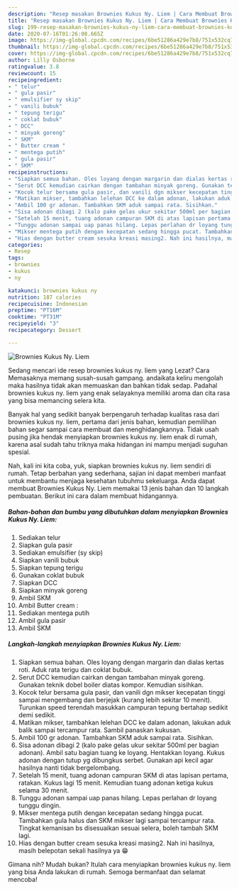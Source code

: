 ```yaml
---
description: "Resep masakan Brownies Kukus Ny. Liem | Cara Membuat Brownies Kukus Ny. Liem Yang Sempurna"
title: "Resep masakan Brownies Kukus Ny. Liem | Cara Membuat Brownies Kukus Ny. Liem Yang Sempurna"
slug: 199-resep-masakan-brownies-kukus-ny-liem-cara-membuat-brownies-kukus-ny-liem-yang-sempurna
date: 2020-07-16T01:26:08.665Z
image: https://img-global.cpcdn.com/recipes/6be51286a429e7b8/751x532cq70/brownies-kukus-ny-liem-foto-resep-utama.jpg
thumbnail: https://img-global.cpcdn.com/recipes/6be51286a429e7b8/751x532cq70/brownies-kukus-ny-liem-foto-resep-utama.jpg
cover: https://img-global.cpcdn.com/recipes/6be51286a429e7b8/751x532cq70/brownies-kukus-ny-liem-foto-resep-utama.jpg
author: Lilly Osborne
ratingvalue: 3.8
reviewcount: 15
recipeingredient:
- " telur"
- " gula pasir"
- " emulsifier sy skip"
- " vanili bubuk"
- " tepung terigu"
- " coklat bubuk"
- " DCC"
- " minyak goreng"
- " SKM"
- " Butter cream "
- " mentega putih"
- " gula pasir"
- " SKM"
recipeinstructions:
- "Siapkan semua bahan. Oles loyang dengan margarin dan dialas kertas roti. Aduk rata terigu dan coklat bubuk."
- "Serut DCC kemudian cairkan dengan tambahan minyak goreng. Gunakan teknik dobel boiler diatas kompor. Kemudian sisihkan."
- "Kocok telur bersama gula pasir, dan vanili dgn mikser kecepatan tinggi sampai mengembang dan berjejak (kurang lebih sekitar 10 menit). Turunkan speed terendah masukkan campuran tepung bertahap sedikit demi sedikit."
- "Matikan mikser, tambahkan lelehan DCC ke dalam adonan, lakukan aduk balik sampai tercampur rata. Sambil panaskan kukusan."
- "Ambil 100 gr adonan. Tambahkan SKM aduk sampai rata. Sisihkan."
- "Sisa adonan dibagi 2 (kalo pake gelas ukur sekitar 500ml per bagian adonan). Ambil satu bagian tuang ke loyang. Hentakkan loyang. Kukus adonan dengan tutup yg dibungkus serbet. Gunakan api kecil agar hasilnya nanti tidak bergelombang."
- "Setelah 15 menit, tuang adonan campuran SKM di atas lapisan pertama, ratakan. Kukus lagi 15 menit. Kemudian tuang adonan ketiga kukus selama 30 menit."
- "Tunggu adonan sampai uap panas hilang. Lepas perlahan dr loyang tunggu dingin."
- "Mikser mentega putih dengan kecepatan sedang hingga pucat. Tambahkan gula halus dan SKM mikser lagi sampai tercampur rata. Tingkat kemanisan bs disesuaikan sesuai selera, boleh tambah SKM lagi."
- "Hias dengan butter cream sesuka kreasi masing2. Nah ini hasilnya, masih belepotan sekali hasilnya ya 😁"
categories:
- Resep
tags:
- brownies
- kukus
- ny

katakunci: brownies kukus ny 
nutrition: 187 calories
recipecuisine: Indonesian
preptime: "PT16M"
cooktime: "PT31M"
recipeyield: "3"
recipecategory: Dessert

---
```



![Brownies Kukus Ny. Liem](https://img-global.cpcdn.com/recipes/6be51286a429e7b8/751x532cq70/brownies-kukus-ny-liem-foto-resep-utama.jpg)

Sedang mencari ide resep brownies kukus ny. liem yang Lezat? Cara Memasaknya memang susah-susah gampang. andaikata keliru mengolah maka hasilnya tidak akan memuaskan dan bahkan tidak sedap. Padahal brownies kukus ny. liem yang enak selayaknya memiliki aroma dan cita rasa yang bisa memancing selera kita.



Banyak hal yang sedikit banyak berpengaruh terhadap kualitas rasa dari brownies kukus ny. liem, pertama dari jenis bahan, kemudian pemilihan bahan segar sampai cara membuat dan menghidangkannya. Tidak usah pusing jika hendak menyiapkan brownies kukus ny. liem enak di rumah, karena asal sudah tahu triknya maka hidangan ini mampu menjadi suguhan spesial.


Nah, kali ini kita coba, yuk, siapkan brownies kukus ny. liem sendiri di rumah. Tetap berbahan yang sederhana, sajian ini dapat memberi manfaat untuk membantu menjaga kesehatan tubuhmu sekeluarga. Anda dapat membuat Brownies Kukus Ny. Liem memakai 13 jenis bahan dan 10 langkah pembuatan. Berikut ini cara dalam membuat hidangannya.

<!--inarticleads1-->

##### Bahan-bahan dan bumbu yang dibutuhkan dalam menyiapkan Brownies Kukus Ny. Liem:

1. Sediakan  telur
1. Siapkan  gula pasir
1. Sediakan  emulsifier (sy skip)
1. Siapkan  vanili bubuk
1. Siapkan  tepung terigu
1. Gunakan  coklat bubuk
1. Siapkan  DCC
1. Siapkan  minyak goreng
1. Ambil  SKM
1. Ambil  Butter cream :
1. Sediakan  mentega putih
1. Ambil  gula pasir
1. Ambil  SKM




<!--inarticleads2-->

##### Langkah-langkah menyiapkan Brownies Kukus Ny. Liem:

1. Siapkan semua bahan. Oles loyang dengan margarin dan dialas kertas roti. Aduk rata terigu dan coklat bubuk.
1. Serut DCC kemudian cairkan dengan tambahan minyak goreng. Gunakan teknik dobel boiler diatas kompor. Kemudian sisihkan.
1. Kocok telur bersama gula pasir, dan vanili dgn mikser kecepatan tinggi sampai mengembang dan berjejak (kurang lebih sekitar 10 menit). Turunkan speed terendah masukkan campuran tepung bertahap sedikit demi sedikit.
1. Matikan mikser, tambahkan lelehan DCC ke dalam adonan, lakukan aduk balik sampai tercampur rata. Sambil panaskan kukusan.
1. Ambil 100 gr adonan. Tambahkan SKM aduk sampai rata. Sisihkan.
1. Sisa adonan dibagi 2 (kalo pake gelas ukur sekitar 500ml per bagian adonan). Ambil satu bagian tuang ke loyang. Hentakkan loyang. Kukus adonan dengan tutup yg dibungkus serbet. Gunakan api kecil agar hasilnya nanti tidak bergelombang.
1. Setelah 15 menit, tuang adonan campuran SKM di atas lapisan pertama, ratakan. Kukus lagi 15 menit. Kemudian tuang adonan ketiga kukus selama 30 menit.
1. Tunggu adonan sampai uap panas hilang. Lepas perlahan dr loyang tunggu dingin.
1. Mikser mentega putih dengan kecepatan sedang hingga pucat. Tambahkan gula halus dan SKM mikser lagi sampai tercampur rata. Tingkat kemanisan bs disesuaikan sesuai selera, boleh tambah SKM lagi.
1. Hias dengan butter cream sesuka kreasi masing2. Nah ini hasilnya, masih belepotan sekali hasilnya ya 😁




Gimana nih? Mudah bukan? Itulah cara menyiapkan brownies kukus ny. liem yang bisa Anda lakukan di rumah. Semoga bermanfaat dan selamat mencoba!
